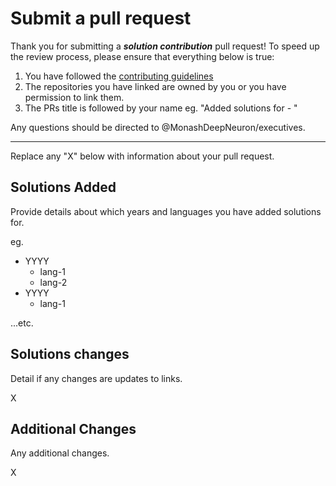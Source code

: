 # Submit a pull request

Thank you for submitting a _**solution contribution**_ pull request! To speed up the review process, please ensure that everything below
is true:

1. You have followed the [contributing guidelines][1]
2. The repositories you have linked are owned by you or you have permission to link them.
3. The PRs title is followed by your name eg. "Added solutions for <YYYY> - <First> <Last>"

Any questions should be directed to @MonashDeepNeuron/executives.

---

Replace any "X" below with information about your pull request.

## Solutions Added

Provide details about which years and languages you have added solutions for.

eg.

- YYYY
  - lang-1
  - lang-2
- YYYY
  - lang-1

...etc.

## Solutions changes

Detail if any changes are updates to links.

X

## Additional Changes

Any additional changes.

X

[1]: https://github.com/MonashDeepNeuron/Advent-of-Code/blob/main/CONTRIBUTING.md
